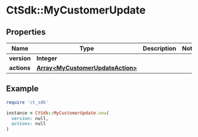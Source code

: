 # CtSdk::MyCustomerUpdate

## Properties

| Name | Type | Description | Notes |
| ---- | ---- | ----------- | ----- |
| **version** | **Integer** |  |  |
| **actions** | [**Array&lt;MyCustomerUpdateAction&gt;**](MyCustomerUpdateAction.md) |  |  |

## Example

```ruby
require 'ct_sdk'

instance = CtSdk::MyCustomerUpdate.new(
  version: null,
  actions: null
)
```

